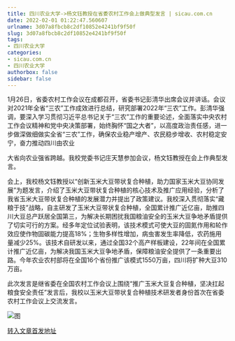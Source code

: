 ```yaml
---
title: 四川农业大学->杨文钰教授在省委农村工作会上做典型发言 | sicau.com.cn
date: 2022-02-01 01:22:47.560607
urlname: 3d07a8fbcb8c2df10852e4241bf9f50f
slug: 3d07a8fbcb8c2df10852e4241bf9f50f
tags: 
- 四川农业大学
categories:
- sicau.com.cn
- 四川农业大学
authorbox: false
sidebar: false
---
```

1月26日，省委农村工作会议在成都召开，省委书记彭清华出席会议并讲话。会议对2021年全省“三农”工作成效进行总结，研究部署2022年“三农”工作。彭清华强调，要深入学习贯彻习近平总书记关于“三农”工作的重要论述，全面落实中央农村工作会议精神和党中央决策部署，始终胸怀“国之大者”，以高度政治责任感，进一步做深做细做实全省“三农”工作，确保农业稳产增产、农民稳步增收、农村稳定安宁，奋力推动四川由农业
<!--more-->
大省向农业强省跨越。我校党委书记庄天慧参加会议，杨文钰教授在会上作典型发言。

会上，我校杨文钰教授以“创新玉米大豆带状复合种植，助力国家玉米大豆协同发展”为题发言，介绍了玉米大豆带状复合种植的核心技术及推广应用经验，分析了我省玉米大豆带状复合种植的发展潜力并提出了政策建议。我校深入贯彻落实“藏粮于技”战略，自主研发了玉米大豆带状复合种植，全国累计推广近亿亩，助推四川大豆总产跃居全国第三，为解决长期困扰我国粮油安全的玉米大豆争地矛盾提供了切实可行的方案。经多年定位试验表明，该技术模式可使大豆的固氮作用和轮作效应使作物固碳能力提高18%；生物多样性增加，病虫害发生率降低，农药施用量减少25%。该技术自研发以来，通过全国32个高产样板建设，22年间在全国累计推广近亿亩，为解决我国玉米大豆争地矛盾，保障粮油安全提供了一条重要出路。今年农业农村部将在全国16个省份推广该模式1550万亩，四川将扩种大豆310万亩。

此次发言是继省委在全国农村工作会议上围绕“推广玉米大豆复合种植，坚决扛起粮食安全责任”发言后，我校以玉米大豆带状复合种植技术研发者身份首次在省委农村工作会议上交流发言。

![图](https://news.sicau.edu.cn/__local/8/FE/3D/D5206B32B0CC45CF1DF48D54235_D6F18B47_4F1BF.jpg)

[转入文章首发地址](https://news.sicau.edu.cn/info/1135/66604.htm)
